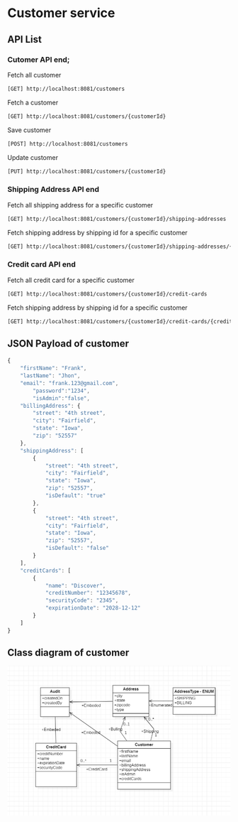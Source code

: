 # Customer service

## API List

### Cutomer API end;
Fetch all customer
```bash
[GET] http://localhost:8081/customers 
```
Fetch a customer
```bash
[GET] http://localhost:8081/customers/{customerId}
```
Save customer
```bash
[POST] http://localhost:8081/customers 
```
Update customer
```bash
[PUT] http://localhost:8081/customers/{customerId}
```

### Shipping Address API end

Fetch all shipping address for a specific customer
```bash
[GET] http://localhost:8081/customers/{customerId}/shipping-addresses
```

Fetch shipping address by shipping id for a specific customer
```bash
[GET] http://localhost:8081/customers/{customerId}/shipping-addresses/{shppingId}
```

### Credit card API end

Fetch all credit card for a specific customer
```bash
[GET] http://localhost:8081/customers/{customerId}/credit-cards
```

Fetch shipping address by shipping id for a specific customer
```bash
[GET] http://localhost:8081/customers/{customerId}/credit-cards/{creditCardId}
```




## JSON Payload of customer

```JavaScript
{
    "firstName": "Frank",
    "lastName": "Jhon",
    "email": "frank.123@gmail.com", 
        "password":"1234",
        "isAdmin":"false",
    "billingAddress": {
        "street": "4th street",
        "city": "Fairfield",
        "state": "Iowa",
        "zip": "52557"
    },
    "shippingAddress": [
        {
            "street": "4th street",
            "city": "Fairfield",
            "state": "Iowa",
            "zip": "52557",
            "isDefault": "true"
        },
        {
            "street": "4th street",
            "city": "Fairfield",
            "state": "Iowa",
            "zip": "52557",
            "isDefault": "false"
        }
    ],
    "creditCards": [
        {
            "name": "Discover",
            "creditNumber": "12345678",
            "securityCode": "2345",
            "expirationDate": "2028-12-12"
        }
    ]
}
```

## Class diagram of customer
![img.png](img.png)